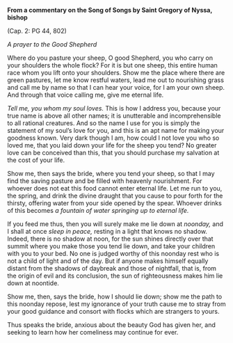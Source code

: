 

**From a commentary on the Song of Songs by Saint Gregory of Nyssa, bishop**

(Cap. 2: PG 44, 802)

_A prayer to the Good Shepherd_

Where do you pasture your sheep, O good Shepherd, you who carry on your shoulders the whole flock? For it is but one sheep, this entire human race whom you lift onto your shoulders. Show me the place where there are green pastures, let me know restful waters, lead me out to nourishing grass and call me by name so that I can hear your voice, for I am your own sheep. And through that voice calling me, give me eternal life.

_Tell me, you whom my soul loves._ This is how I address you, because your true name is above all other names; it is unutterable and incomprehensible to all rational creatures. And so the name I use for you is simply the statement of my soul’s love for you, and this is an apt name for making your goodness known. Very dark though I am, how could I not love you who so loved me, that you laid down your life for the sheep you tend? No greater love can be conceived than this, that you should purchase my salvation at the cost of your life.

Show me, then says the bride, where you tend your sheep, so that I may find the saving pasture and be filled with heavenly nourishment. For whoever does not eat this food cannot enter eternal life. Let me run to you, the spring, and drink the divine draught that you cause to pour forth for the thirsty, offering water from your side opened by the spear. Whoever drinks of this becomes _a fountain of water springing up to eternal life._

If you feed me thus, then you will surely make me lie down at _noonday,_ and I shall at once _sleep in peace,_ resting in a light that knows no shadow. Indeed, there is no shadow at noon, for the sun shines directly over that summit where you make those you tend lie down, and take your children with you to your bed. No one is judged worthy of this noonday rest who is not a child of light and of the day. But if anyone makes himself equally distant from the shadows of daybreak and those of nightfall, that is, from the origin of evil and its conclusion, the sun of righteousness makes him lie down at noontide.

Show me, then, says the bride, how I should lie down; show me the path to this noonday repose, lest my ignorance of your truth cause me to stray from your good guidance and consort with flocks which are strangers to yours.

Thus speaks the bride, anxious about the beauty God has given her, and seeking to learn how her comeliness may continue for ever.

